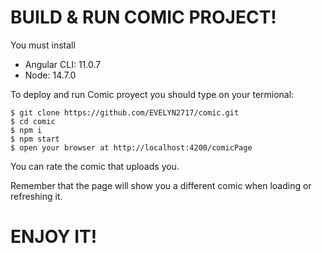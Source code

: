 
# BUILD & RUN COMIC PROJECT!

You must install 

- Angular CLI: 11.0.7
- Node: 14.7.0

To deploy and run Comic proyect you should type on your termional:

    $ git clone https://github.com/EVELYN2717/comic.git
    $ cd comic
    $ npm i
    $ npm start
    $ open your browser at http://localhost:4200/comicPage

You can rate the comic that uploads you.

Remember that the page will show you a different comic when loading or refreshing it.

# ENJOY IT!